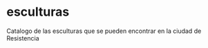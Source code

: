 esculturas
==========

Catalogo de las esculturas que se pueden encontrar en la ciudad de Resistencia
